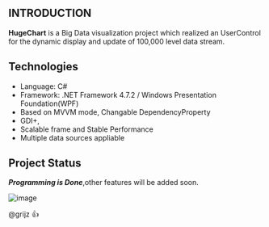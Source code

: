 ## INTRODUCTION
__HugeChart__ is a Big Data visualization project which realized an UserControl for the dynamic display and update of 100,000 level data stream.
 
## Technologies
* Language: C#
* Framework: .NET Framework 4.7.2 / Windows Presentation Foundation(WPF)
* Based on MVVM mode, Changable DependencyProperty 
* GDI+, 
* Scalable frame and Stable Performance
* Multiple data sources appliable

## Project Status
__*Programming is Done*__,other features will be added soon.


![image](http://github.com/gritjz/HugeChart/raw/master/Image/Result.jpg)

@grijz :+1: 
